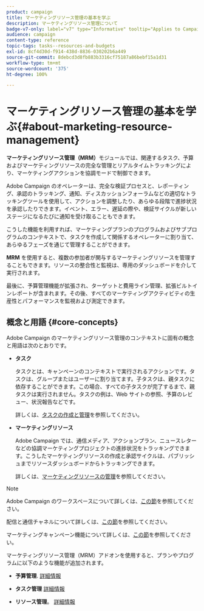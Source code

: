 ```yaml
---
product: campaign
title: マーケティングリソース管理の基本を学ぶ
description: マーケティングリソース管理について
badge-v7-only: label="v7" type="Informative" tooltip="Applies to Campaign Classic v7 only"
audience: campaign
content-type: reference
topic-tags: tasks--resources-and-budgets
exl-id: 8cf4d30d-f914-438d-8836-030202b6a449
source-git-commit: 8debcd3d8fb883b3316cf75187a86bebf15a1d31
workflow-type: tm+mt
source-wordcount: '375'
ht-degree: 100%

---
```


# マーケティングリソース管理の基本を学ぶ{#about-marketing-resource-management}



**マーケティングリソース管理（MRM）**&#x200B;モジュールでは、関連するタスク、予算およびマーケティングリソースの完全な管理とリアルタイムトラッキングにより、マーケティングアクションを協調モードで制御できます。

Adobe Campaign のオペレーターは、完全な検証プロセスと、レポーティング、承認のトラッキング、通知、ディスカッションフォーラムなどの適切なトラッキングツールを使用して、アクションを調整したり、あらゆる段階で進捗状況を承認したりできます。イベント、エラー、遅延の際や、検証サイクルが新しいステージになるたびに通知を受け取ることもできます。

こうした機能を利用すれば、マーケティングプランのプログラムおよびサブプログラムのコンテキストで、タスクを作成して関係するオペレーターに割り当て、あらゆるフェーズを通じて管理することができます。

**MRM** を使用すると、複数の参加者が関与するマーケティングリソースを管理することもできます。リソースの整合性と監視は、専用のダッシュボードを介して実行されます。

最後に、予算管理機能が拡張され、ターゲットと費用ライン管理、拡張ビルトインレポートが含まれます。その後、すべてのマーケティングアクティビティの生産性とパフォーマンスを監視および測定できます。

## 概念と用語 {#core-concepts}

Adobe Campaign のマーケティングリソース管理のコンテキストに固有の概念と用語は次のとおりです。

* **タスク**

   タスクとは、キャンペーンのコンテキストで実行されるアクションです。タスクは、グループまたはユーザーに割り当てます。子タスクは、親タスクに依存することができます。この場合、すべての子タスクが完了するまで、親タスクは実行されません。タスクの例は、Web サイトの参照、予算のレビュー、状況報告などです。

   詳しくは、[タスクの作成と管理](../../mrm/using/creating-and-managing-tasks.md)を参照してください。

* **マーケティングリソース**

   Adobe Campaign では、通信メディア、アクションプラン、ニュースレターなどの協調マーケティングプロジェクトの進捗状況をトラッキングできます。こうしたマーケティングリソースの作成と承認サイクルは、パブリッシュまでリソースダッシュボードからトラッキングできます。

   詳しくは、[マーケティングリソースの管理](../../mrm/using/managing-marketing-resources.md)を参照してください。

>[!NOTE]
>
>Adobe Campaign のワークスペースについて詳しくは、[この節](../../platform/using/adobe-campaign-workspace.md)を参照してください。
>  
>配信と通信チャネルについて詳しくは、[この節](../../delivery/using/steps-about-delivery-creation-steps.md)を参照してください。
>
>マーケティングキャンペーン機能について詳しくは、[この節](../../campaign/using/accessing-marketing-campaigns.md)を参照してください。

マーケティングリソース管理（MRM）アドオンを使用すると、プランやプログラムに以下のような機能が追加されます。

* **予算管理**. [詳細情報](../../mrm/using/controlling-costs.md)

* **タスク管理** [詳細情報](../../mrm/using/creating-and-managing-tasks.md)

* **リソース管理**。 [詳細情報](../../mrm/using/managing-marketing-resources.md)
